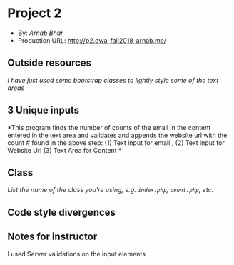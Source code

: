 # Project 2
+ By: *Arnab Bhar*
+ Production URL: <http://p2.dwa-fall2018-arnab.me/>

## Outside resources
*I have just used some bootstrap classes to lightly style some of the text areas*

## 3 Unique inputs
*This program finds the number of counts of the email in the content entered in the text area and validates and appends the website url with the count # found in the above step: (1) Text input for email , (2) Text input for Website Url  (3) Text Area for Content *

## Class
*List the name of the class you're using, e.g. `index.php`, `count.php`, etc.*

## Code style divergences


## Notes for instructor
I used Server validations on the input elements 
